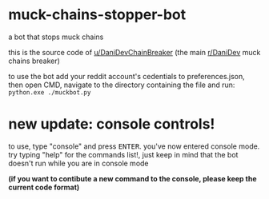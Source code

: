 # muck-chains-stopper-bot
a bot that stops muck chains

this is the source code of [u/DaniDevChainBreaker](https://www.reddit.com/user/DaniDevChainBreaker/) (the main [r/DaniDev](https://www.reddit.com/r/DaniDev/) muck chains breaker)

to use the bot add your reddit account's cedentials to preferences.json, then open CMD, navigate to the directory containing the file and run:
<code>python.exe ./muckbot.py</code>
# new update: console controls!

to use, type "console" and press <kbd>ENTER</kbd>. you've now entered console mode. try typing "help" for the commands list!, just keep in mind that the bot doesn't run while you are in console mode

**(if you want to contibute a new command to the console, please keep the current code format)**

